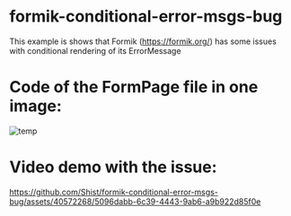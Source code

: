 # formik-conditional-error-msgs-bug

This example is shows that Formik (https://formik.org/) has some issues with conditional rendering of its ErrorMessage

# Code of the FormPage file in one image:
![temp](https://github.com/Shist/formik-conditional-error-msgs-bug/assets/40572268/30cef3fd-52fa-4913-a4d2-0d3e89c96c7c)

# Video demo with the issue:
https://github.com/Shist/formik-conditional-error-msgs-bug/assets/40572268/5096dabb-6c39-4443-9ab6-a9b922d85f0e
